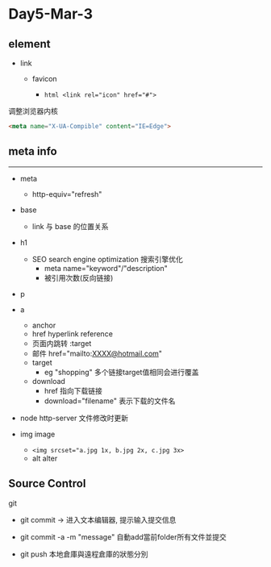 # Day5-Mar-3

## element

* link
  * favicon
  
    * ```html <link rel="icon" href="#">```

调整浏览器内核

```html
<meta name="X-UA-Compible" content="IE=Edge">
```

## meta info

---

* meta
  * http-equiv="refresh"

* base
  * link 与 base 的位置关系

* h1
  * SEO search engine optimization 搜索引擎优化
    * meta name="keyword"/"description"
    * 被引用次数(反向链接)

* p
* a
  * anchor
  * href hyperlink reference
  * 页面内跳转 :target
  * 邮件 href="mailto:XXXX@hotmail.com"
  * target
    * eg "shopping" 多个链接target值相同会进行覆盖
  * download
    * href 指向下载链接
    * download="filename" 表示下载的文件名

* node http-server 文件修改时更新
* img image
  * `<img srcset="a.jpg 1x, b.jpg 2x, c.jpg 3x>`
  * alt alter

## Source Control

git

* git commit -> 进入文本编辑器, 提示输入提交信息

* git commit -a -m "message" 自動add當前folder所有文件並提交

* git push 本地倉庫與遠程倉庫的狀態分別